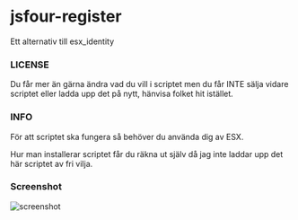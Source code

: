 # jsfour-register
Ett alternativ till esx_identity

### LICENSE
Du får mer än gärna ändra vad du vill i scriptet men du får INTE sälja vidare scriptet eller ladda upp det på nytt, hänvisa folket hit istället.

### INFO
För att scriptet ska fungera så behöver du använda dig av ESX.

Hur man installerar scriptet får du räkna ut själv då jag inte laddar upp det här scriptet av fri vilja.

### Screenshot
![screenshot](https://images-ext-2.discordapp.net/external/7Lo8kB8923e6iZ2O27yPbaO-TQjSoZiA-tj9JeMYrcI/https/image.prntscr.com/image/B6nkMnFORlmyIVTNVUAKrg.png?width=688&height=534)
